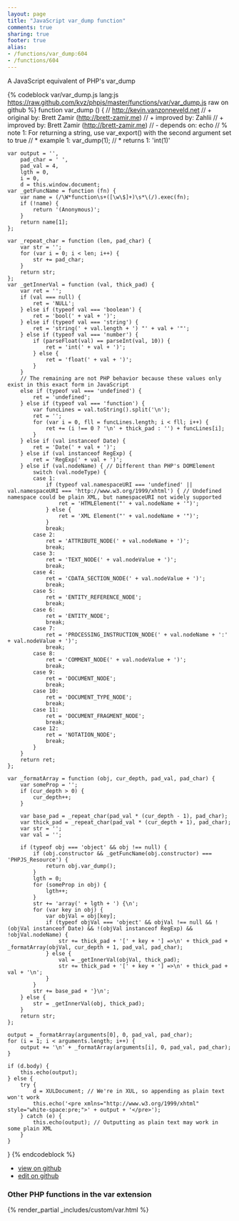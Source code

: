 ```yaml
---
layout: page
title: "JavaScript var_dump function"
comments: true
sharing: true
footer: true
alias:
- /functions/var_dump:604
- /functions/604
---
```

<!-- Generated by Rakefile:build -->
A JavaScript equivalent of PHP's var_dump

{% codeblock var/var_dump.js lang:js https://raw.github.com/kvz/phpjs/master/functions/var/var_dump.js raw on github %}
function var_dump () {
    // http://kevin.vanzonneveld.net
    // +   original by: Brett Zamir (http://brett-zamir.me)
    // +   improved by: Zahlii
    // +   improved by: Brett Zamir (http://brett-zamir.me)
    // -    depends on: echo
    // %        note 1: For returning a string, use var_export() with the second argument set to true
    // *     example 1: var_dump(1);
    // *     returns 1: 'int(1)'

    var output = '',
        pad_char = ' ',
        pad_val = 4,
        lgth = 0,
        i = 0,
        d = this.window.document;
    var _getFuncName = function (fn) {
        var name = (/\W*function\s+([\w\$]+)\s*\(/).exec(fn);
        if (!name) {
            return '(Anonymous)';
        }
        return name[1];
    };

    var _repeat_char = function (len, pad_char) {
        var str = '';
        for (var i = 0; i < len; i++) {
            str += pad_char;
        }
        return str;
    };
    var _getInnerVal = function (val, thick_pad) {
        var ret = '';
        if (val === null) {
            ret = 'NULL';
        } else if (typeof val === 'boolean') {
            ret = 'bool(' + val + ')';
        } else if (typeof val === 'string') {
            ret = 'string(' + val.length + ') "' + val + '"';
        } else if (typeof val === 'number') {
            if (parseFloat(val) == parseInt(val, 10)) {
                ret = 'int(' + val + ')';
            } else {
                ret = 'float(' + val + ')';
            }
        }
        // The remaining are not PHP behavior because these values only exist in this exact form in JavaScript
        else if (typeof val === 'undefined') {
            ret = 'undefined';
        } else if (typeof val === 'function') {
            var funcLines = val.toString().split('\n');
            ret = '';
            for (var i = 0, fll = funcLines.length; i < fll; i++) {
                ret += (i !== 0 ? '\n' + thick_pad : '') + funcLines[i];
            }
        } else if (val instanceof Date) {
            ret = 'Date(' + val + ')';
        } else if (val instanceof RegExp) {
            ret = 'RegExp(' + val + ')';
        } else if (val.nodeName) { // Different than PHP's DOMElement
            switch (val.nodeType) {
            case 1:
                if (typeof val.namespaceURI === 'undefined' || val.namespaceURI === 'http://www.w3.org/1999/xhtml') { // Undefined namespace could be plain XML, but namespaceURI not widely supported
                    ret = 'HTMLElement("' + val.nodeName + '")';
                } else {
                    ret = 'XML Element("' + val.nodeName + '")';
                }
                break;
            case 2:
                ret = 'ATTRIBUTE_NODE(' + val.nodeName + ')';
                break;
            case 3:
                ret = 'TEXT_NODE(' + val.nodeValue + ')';
                break;
            case 4:
                ret = 'CDATA_SECTION_NODE(' + val.nodeValue + ')';
                break;
            case 5:
                ret = 'ENTITY_REFERENCE_NODE';
                break;
            case 6:
                ret = 'ENTITY_NODE';
                break;
            case 7:
                ret = 'PROCESSING_INSTRUCTION_NODE(' + val.nodeName + ':' + val.nodeValue + ')';
                break;
            case 8:
                ret = 'COMMENT_NODE(' + val.nodeValue + ')';
                break;
            case 9:
                ret = 'DOCUMENT_NODE';
                break;
            case 10:
                ret = 'DOCUMENT_TYPE_NODE';
                break;
            case 11:
                ret = 'DOCUMENT_FRAGMENT_NODE';
                break;
            case 12:
                ret = 'NOTATION_NODE';
                break;
            }
        }
        return ret;
    };

    var _formatArray = function (obj, cur_depth, pad_val, pad_char) {
        var someProp = '';
        if (cur_depth > 0) {
            cur_depth++;
        }

        var base_pad = _repeat_char(pad_val * (cur_depth - 1), pad_char);
        var thick_pad = _repeat_char(pad_val * (cur_depth + 1), pad_char);
        var str = '';
        var val = '';

        if (typeof obj === 'object' && obj !== null) {
            if (obj.constructor && _getFuncName(obj.constructor) === 'PHPJS_Resource') {
                return obj.var_dump();
            }
            lgth = 0;
            for (someProp in obj) {
                lgth++;
            }
            str += 'array(' + lgth + ') {\n';
            for (var key in obj) {
                var objVal = obj[key];
                if (typeof objVal === 'object' && objVal !== null && !(objVal instanceof Date) && !(objVal instanceof RegExp) && !objVal.nodeName) {
                    str += thick_pad + '[' + key + '] =>\n' + thick_pad + _formatArray(objVal, cur_depth + 1, pad_val, pad_char);
                } else {
                    val = _getInnerVal(objVal, thick_pad);
                    str += thick_pad + '[' + key + '] =>\n' + thick_pad + val + '\n';
                }
            }
            str += base_pad + '}\n';
        } else {
            str = _getInnerVal(obj, thick_pad);
        }
        return str;
    };

    output = _formatArray(arguments[0], 0, pad_val, pad_char);
    for (i = 1; i < arguments.length; i++) {
        output += '\n' + _formatArray(arguments[i], 0, pad_val, pad_char);
    }

    if (d.body) {
        this.echo(output);
    } else {
        try {
            d = XULDocument; // We're in XUL, so appending as plain text won't work
            this.echo('<pre xmlns="http://www.w3.org/1999/xhtml" style="white-space:pre;">' + output + '</pre>');
        } catch (e) {
            this.echo(output); // Outputting as plain text may work in some plain XML
        }
    }
}
{% endcodeblock %}

 - [view on github](https://github.com/kvz/phpjs/blob/master/functions/var/var_dump.js)
 - [edit on github](https://github.com/kvz/phpjs/edit/master/functions/var/var_dump.js)

### Other PHP functions in the var extension
{% render_partial _includes/custom/var.html %}
